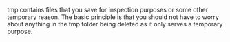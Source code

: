 tmp contains files that you save for inspection purposes or some other temporary reason. The basic principle is that you should not have to worry about anything in the tmp folder being deleted as it only serves a temporary purpose.